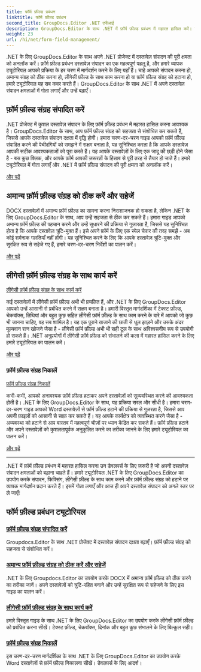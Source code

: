 ```yaml
---
title: फॉर्म फ़ील्ड प्रबंधन
linktitle: फॉर्म फ़ील्ड प्रबंधन
second_title: GroupDocs.Editor .NET एपीआई
description: GroupDocs.Editor के साथ .NET में फ़ॉर्म फ़ील्ड प्रबंधन में महारत हासिल करें। संपादित करना, ठीक करना, विरासत के साथ काम करना और फ़ॉर्म फ़ील्ड संग्रह को सहजता से निकालना सीखें।
weight: 23
url: /hi/net/form-field-management/
---
```

.NET के लिए GroupDocs.Editor के साथ अपने .NET प्रोजेक्ट में दस्तावेज़ संपादन की पूरी क्षमता को अनलॉक करें। फ़ॉर्म फ़ील्ड प्रबंधन दस्तावेज़ संपादन का एक महत्वपूर्ण पहलू है, और हमारे व्यापक ट्यूटोरियल आपको प्रक्रिया के हर चरण में मार्गदर्शन करने के लिए यहाँ हैं। चाहे आपको संपादन करना हो, अमान्य संग्रह को ठीक करना हो, लीगेसी फ़ील्ड के साथ काम करना हो या फ़ॉर्म फ़ील्ड संग्रह को हटाना हो, हमारे ट्यूटोरियल यह सब कवर करते हैं। GroupDocs.Editor के साथ .NET में अपने दस्तावेज़ संपादन क्षमताओं में गोता लगाएँ और उन्हें बढ़ाएँ।

## फ़ॉर्म फ़ील्ड संग्रह संपादित करें

.NET प्रोजेक्ट में कुशल दस्तावेज़ संपादन के लिए फ़ॉर्म फ़ील्ड प्रबंधन में महारत हासिल करना आवश्यक है। GroupDocs.Editor के साथ, आप फ़ॉर्म फ़ील्ड संग्रह को सहजता से संशोधित कर सकते हैं, जिससे आपके दस्तावेज़ संपादन दक्षता में वृद्धि होगी। हमारा चरण-दर-चरण गाइड आपको फ़ॉर्म फ़ील्ड संपादित करने की पेचीदगियों को समझने में सक्षम बनाता है, यह सुनिश्चित करता है कि आपके दस्तावेज़ आपकी सटीक आवश्यकताओं को पूरा करते हैं। यह आपके दस्तावेज़ों के लिए एक जादू की छड़ी होने जैसा है - बस कुछ क्लिक, और आपके फ़ॉर्म आपकी ज़रूरतों के हिसाब से पूरी तरह से तैयार हो जाते हैं। हमारे ट्यूटोरियल में गोता लगाएँ और .NET में फ़ॉर्म फ़ील्ड संपादन की पूरी क्षमता को अनलॉक करें।

[और पढ़ें](./edit-form-field-collection/)

## अमान्य फ़ॉर्म फ़ील्ड संग्रह को ठीक करें और सहेजें

DOCX दस्तावेज़ों में अमान्य फ़ॉर्म फ़ील्ड का सामना करना निराशाजनक हो सकता है, लेकिन .NET के लिए GroupDocs.Editor के साथ, आप उन्हें सहजता से ठीक कर सकते हैं। हमारा गाइड आपको अमान्य फ़ॉर्म फ़ील्ड की पहचान करने और उन्हें सुधारने की प्रक्रिया से गुज़ारता है, जिससे यह सुनिश्चित होता है कि आपके दस्तावेज़ त्रुटि-मुक्त हैं। इसे अपने फ़ॉर्म के लिए एक स्पेल चेकर की तरह समझें - अब कोई शर्मनाक गलतियाँ नहीं होंगी। यह सुनिश्चित करने के लिए कि आपके दस्तावेज़ त्रुटि-मुक्त और सुरक्षित रूप से सहेजे गए हैं, हमारे चरण-दर-चरण निर्देशों का पालन करें।

[और पढ़ें](./fix-invalid-form-field-collection-save/)

## लीगेसी फ़ॉर्म फ़ील्ड संग्रह के साथ कार्य करें
[लीगेसी फ़ॉर्म फ़ील्ड संग्रह के साथ कार्य करें](./work-legacy-form-field-collection/)

कई दस्तावेज़ों में लीगेसी फ़ॉर्म फ़ील्ड अभी भी प्रचलित हैं, और .NET के लिए GroupDocs.Editor आपको उन्हें आसानी से प्रबंधित करने में सक्षम बनाता है। हमारी विस्तृत मार्गदर्शिका में टेक्स्ट फ़ील्ड, चेकबॉक्स, तिथियां और बहुत कुछ सहित लीगेसी फ़ॉर्म फ़ील्ड के साथ काम करने के बारे में आपको जो कुछ भी जानना चाहिए, वह सब शामिल है। यह एक पुराने खजाने की छाती से धूल झाड़ने और उसके अंदर मूल्यवान रत्न खोजने जैसा है - लीगेसी फ़ॉर्म फ़ील्ड अभी भी सही टूल के साथ अविश्वसनीय रूप से उपयोगी हो सकते हैं। .NET अनुप्रयोगों में लीगेसी फ़ॉर्म फ़ील्ड को संभालने की कला में महारत हासिल करने के लिए हमारे ट्यूटोरियल का पालन करें।

[और पढ़ें](./work-legacy-form-field-collection/)

### फ़ॉर्म फ़ील्ड संग्रह निकालें
[फ़ॉर्म फ़ील्ड संग्रह निकालें](./remove-form-field-collection/)

कभी-कभी, आपको अनावश्यक फ़ॉर्म फ़ील्ड हटाकर अपने दस्तावेज़ों को सुव्यवस्थित करने की आवश्यकता होती है। .NET के लिए GroupDocs.Editor के साथ, यह प्रक्रिया सरल और सीधी है। हमारा चरण-दर-चरण गाइड आपको Word दस्तावेज़ों से फ़ॉर्म फ़ील्ड हटाने की प्रक्रिया से गुज़रता है, जिससे आप अपनी फ़ाइलों को आसानी से साफ़ कर सकते हैं। यह आपके कार्यक्षेत्र को व्यवस्थित करने जैसा है - अव्यवस्था को हटाने से आप वास्तव में महत्वपूर्ण चीज़ों पर ध्यान केंद्रित कर सकते हैं। फ़ॉर्म फ़ील्ड हटाने और अपने दस्तावेज़ों को कुशलतापूर्वक अनुकूलित करने का तरीका जानने के लिए हमारे ट्यूटोरियल का पालन करें।

[और पढ़ें](./remove-form-field-collection/)

---

.NET में फ़ॉर्म फ़ील्ड प्रबंधन में महारत हासिल करना उन डेवलपर्स के लिए ज़रूरी है जो अपनी दस्तावेज़ संपादन क्षमताओं को बढ़ाना चाहते हैं। हमारे ट्यूटोरियल .NET के लिए GroupDocs.Editor का उपयोग करके संपादन, फिक्सिंग, लीगेसी फ़ील्ड के साथ काम करने और फ़ॉर्म फ़ील्ड संग्रह को हटाने पर व्यापक मार्गदर्शन प्रदान करते हैं। इसमें गोता लगाएँ और आज ही अपने दस्तावेज़ संपादन को अगले स्तर पर ले जाएँ!
## फॉर्म फ़ील्ड प्रबंधन ट्यूटोरियल
### [फ़ॉर्म फ़ील्ड संग्रह संपादित करें](./edit-form-field-collection/)
Groupdocs.Editor के साथ .NET प्रोजेक्ट में दस्तावेज़ संपादन दक्षता बढ़ाएँ। फ़ॉर्म फ़ील्ड संग्रह को सहजता से संशोधित करें।
### [अमान्य फ़ॉर्म फ़ील्ड संग्रह को ठीक करें और सहेजें](./fix-invalid-form-field-collection-save/)
.NET के लिए Groupdocs.Editor का उपयोग करके DOCX में अमान्य फ़ॉर्म फ़ील्ड को ठीक करने का तरीका जानें। अपने दस्तावेज़ों को त्रुटि-रहित बनाने और उन्हें सुरक्षित रूप से सहेजने के लिए इस गाइड का पालन करें।
### [लीगेसी फ़ॉर्म फ़ील्ड संग्रह के साथ कार्य करें](./work-legacy-form-field-collection/)
हमारे विस्तृत गाइड के साथ .NET के लिए GroupDocs.Editor का उपयोग करके लीगेसी फ़ॉर्म फ़ील्ड को प्रबंधित करना सीखें। टेक्स्ट फ़ील्ड, चेकबॉक्स, दिनांक और बहुत कुछ संभालने के लिए बिल्कुल सही।
### [फ़ॉर्म फ़ील्ड संग्रह निकालें](./remove-form-field-collection/)
इस चरण-दर-चरण मार्गदर्शिका के साथ .NET के लिए GroupDocs.Editor का उपयोग करके Word दस्तावेज़ों से फ़ॉर्म फ़ील्ड निकालना सीखें। डेवलपर्स के लिए आदर्श।
